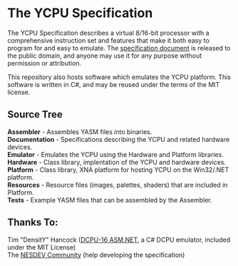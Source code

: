 The YCPU Specification
====

The YCPU Specification describes a virtual 8/16-bit processor with a comprehensive instruction set and features that make it both easy to program for and easy to emulate. The [specification document](https://github.com/ZaneDubya/YCPU/blob/master/Documentation/ycpu.txt "YCPU Specification Document") is released to the public domain, and anyone may use it for any purpose without permission or attribution.

This repository also hosts software which emulates the YCPU platform. This software is written in C#, and may be reused under the terms of the MIT license.

Source Tree
----
**Assembler** - Assembles YASM files into binaries.  
**Documentation** - Specifications describing the YCPU and related hardware devices.  
**Emulator** - Emulates the YCPU using the Hardware and Platform libraries.  
**Hardware** - Class library, implentation of the YCPU and hardware devices.  
**Platform** - Class library, XNA platform for hosting YCPU on the Win32/.NET platform.  
**Resources** - Resource files (images, palettes, shaders) that are included in Platform.  
**Tests** - Example YASM files that can be assembled by the Assembler.

Thanks To:
----
Tim "DensitY" Hancock ([DCPU-16 ASM.NET](https://github.com/densitynz/DCPU-16-ASM.NET), a C# DCPU emulator, included under the MIT License)  
The [NESDEV Community](http://www.nesdev.com) (help developing the specification)
